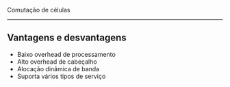 Comutação de células

---
## Vantagens e desvantagens
- Baixo overhead de processamento
- Alto overhead de cabeçalho
- Alocação dinâmica de banda
- Suporta vários tipos de serviço